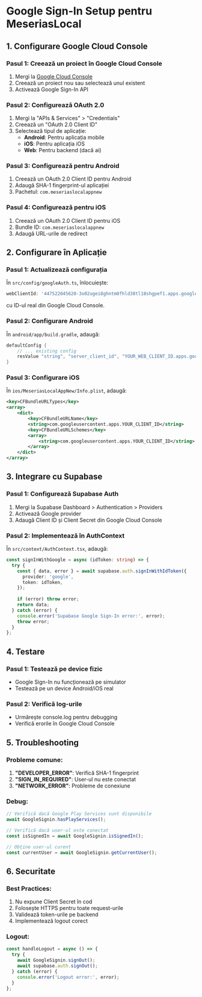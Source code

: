 # Google Sign-In Setup pentru MeseriasLocal

## 1. Configurare Google Cloud Console

### Pasul 1: Creează un proiect în Google Cloud Console
1. Mergi la [Google Cloud Console](https://console.cloud.google.com/)
2. Creează un proiect nou sau selectează unul existent
3. Activează Google Sign-In API

### Pasul 2: Configurează OAuth 2.0
1. Mergi la "APIs & Services" > "Credentials"
2. Creează un "OAuth 2.0 Client ID"
3. Selectează tipul de aplicație:
   - **Android**: Pentru aplicația mobile
   - **iOS**: Pentru aplicația iOS
   - **Web**: Pentru backend (dacă ai)

### Pasul 3: Configurează pentru Android
1. Creează un OAuth 2.0 Client ID pentru Android
2. Adaugă SHA-1 fingerprint-ul aplicației
3. Pachetul: `com.meseriaslocalappnew`

### Pasul 4: Configurează pentru iOS
1. Creează un OAuth 2.0 Client ID pentru iOS
2. Bundle ID: `com.meseriaslocalappnew`
3. Adaugă URL-urile de redirect

## 2. Configurare în Aplicație

### Pasul 1: Actualizează configurația
În `src/config/googleAuth.ts`, înlocuiește:
```typescript
webClientId: '447522045620-3o02ugei8ghntm0fhld38tl18shgpef1.apps.googleusercontent.com'
```
cu ID-ul real din Google Cloud Console.

### Pasul 2: Configurare Android
În `android/app/build.gradle`, adaugă:
```gradle
defaultConfig {
    // ... existing config
    resValue "string", "server_client_id", "YOUR_WEB_CLIENT_ID.apps.googleusercontent.com"
}
```

### Pasul 3: Configurare iOS
În `ios/MeseriasLocalAppNew/Info.plist`, adaugă:
```xml
<key>CFBundleURLTypes</key>
<array>
    <dict>
        <key>CFBundleURLName</key>
        <string>com.googleusercontent.apps.YOUR_CLIENT_ID</string>
        <key>CFBundleURLSchemes</key>
        <array>
            <string>com.googleusercontent.apps.YOUR_CLIENT_ID</string>
        </array>
    </dict>
</array>
```

## 3. Integrare cu Supabase

### Pasul 1: Configurează Supabase Auth
1. Mergi la Supabase Dashboard > Authentication > Providers
2. Activează Google provider
3. Adaugă Client ID și Client Secret din Google Cloud Console

### Pasul 2: Implementează în AuthContext
În `src/context/AuthContext.tsx`, adaugă:
```typescript
const signInWithGoogle = async (idToken: string) => {
  try {
    const { data, error } = await supabase.auth.signInWithIdToken({
      provider: 'google',
      token: idToken,
    });
    
    if (error) throw error;
    return data;
  } catch (error) {
    console.error('Supabase Google Sign-In error:', error);
    throw error;
  }
};
```

## 4. Testare

### Pasul 1: Testează pe device fizic
- Google Sign-In nu funcționează pe simulator
- Testează pe un device Android/iOS real

### Pasul 2: Verifică log-urile
- Urmărește console.log pentru debugging
- Verifică erorile în Google Cloud Console

## 5. Troubleshooting

### Probleme comune:
1. **"DEVELOPER_ERROR"**: Verifică SHA-1 fingerprint
2. **"SIGN_IN_REQUIRED"**: User-ul nu este conectat
3. **"NETWORK_ERROR"**: Probleme de conexiune

### Debug:
```typescript
// Verifică dacă Google Play Services sunt disponibile
await GoogleSignin.hasPlayServices();

// Verifică dacă user-ul este conectat
const isSignedIn = await GoogleSignin.isSignedIn();

// Obține user-ul curent
const currentUser = await GoogleSignin.getCurrentUser();
```

## 6. Securitate

### Best Practices:
1. Nu expune Client Secret în cod
2. Folosește HTTPS pentru toate request-urile
3. Validează token-urile pe backend
4. Implementează logout corect

### Logout:
```typescript
const handleLogout = async () => {
  try {
    await GoogleSignin.signOut();
    await supabase.auth.signOut();
  } catch (error) {
    console.error('Logout error:', error);
  }
};
```
